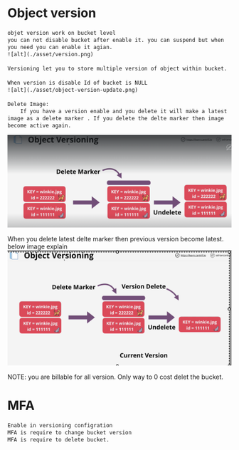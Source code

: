 # Object version
    objet version work on bucket level
    you can not disable bucket after enable it. you can suspend but when you need you can enable it agian.
    ![alt](./asset/version.png)

    Versioning let you to store multiple version of object within bucket. 
   
    When version is disable Id of bucket is NULL
    ![alt](./asset/object-version-update.png)

    Delete Image:
        If you have a version enable and you delete it will make a latest image as a delete marker . If you delete the delte marker then image become active again. 
![alt](./asset/delete-version-1.png)

When you delete latest delte marker then previous version become latest. below image explain
![alt](./asset/delete-version-2.png)


NOTE:
    you are billable for all version. 
    Only way to 0 cost delet the bucket.


# MFA
    Enable in versioning configration
    MFA is require to change bucket version
    MFA is require to delete bucket.
    